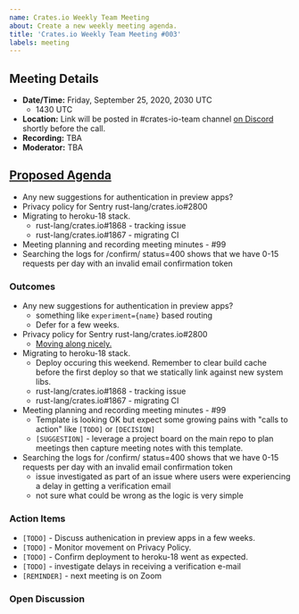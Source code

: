 ```yaml
---
name: Crates.io Weekly Team Meeting
about: Create a new weekly meeting agenda.
title: 'Crates.io Weekly Team Meeting #003'
labels: meeting
---
```


<!-- Thanks stacksgov - https://github.com/stacksgov/pm/pull/44/files -->

## Meeting Details
<!-- Please be sure to update the date in both the first line and the time zone conversion link below! -->
- **Date/Time:** Friday, September 25, 2020, 2030 UTC
    - 1430 UTC
- **Location:** Link will be posted in #crates-io-team channel [on Discord](https://discord.gg/rust-lang) shortly before the call.
- **Recording:** TBA
- **Moderator:** TBA

## [Proposed Agenda](https://github.com/rust-lang/crates-io-cargo-teams/issues/100)

  * Any new suggestions for authentication in preview apps?
  * Privacy policy for Sentry rust-lang/crates.io#2800
  * Migrating to heroku-18 stack.
    * rust-lang/crates.io#1868 - tracking issue
    * rust-lang/crates.io#1867 - migrating CI
  * Meeting planning and recording meeting minutes - #99
  * Searching the logs for /confirm/ status=400 shows that we have 0-15 requests per day with an invalid email confirmation token

### Outcomes

<!-- Rough Notes from Agenda Items -->

 * Any new suggestions for authentication in preview apps?
   * something like `experiment={name}` based routing
   * Defer for a few weeks.
 * Privacy policy for Sentry rust-lang/crates.io#2800
   * [Moving along nicely.](https://github.com/rust-lang/core-team/issues/22)
 * Migrating to heroku-18 stack.
   * Deploy occuring this weekend. Remember to clear build cache before the first deploy so that we statically link against new system libs.
   * rust-lang/crates.io#1868 - tracking issue
   * rust-lang/crates.io#1867 - migrating CI
 * Meeting planning and recording meeting minutes - #99
   * Template is looking OK but expect some growing pains with "calls to action" like `[TODO]` or `[DECISION]`
   * `[SUGGESTION]` - leverage a project board on the main repo to plan meetings then capture meeting notes with this template.
 * Searching the logs for /confirm/ status=400 shows that we have 0-15 requests per day with an invalid email confirmation token
   * issue investigated as part of an issue where users were experiencing a delay in getting a verification email
   * not sure what could be wrong as the logic is very simple

### Action Items

<!-- Items here can be carried over from previous weeks, and typically include a 1 or 2 sentence description of the related action and a link to issues or relevant materials. -->

 * `[TODO]` - Discuss authenication in preview apps in a few weeks.
 * `[TODO]` - Monitor movement on Privacy Policy.
 * `[TODO]` - Confirm deployment to heroku-18 went as expected.
 * `[TODO]` - investigate delays in receiving a verification e-mail
 * `[REMINDER]` - next meeting is on Zoom

### Open Discussion

<!-- Items here can be carried over from previous weeks, and typically include a link to issues or relevant materials. -->